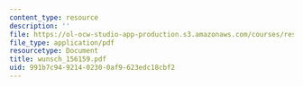 ```yaml
---
content_type: resource
description: ''
file: https://ol-ocw-studio-app-production.s3.amazonaws.com/courses/res-12-000-evolution-of-physical-oceanography-spring-2007/991b7c94921402300af9623edc18cbf2_wunsch_156159.pdf
file_type: application/pdf
resourcetype: Document
title: wunsch_156159.pdf
uid: 991b7c94-9214-0230-0af9-623edc18cbf2
---
```

